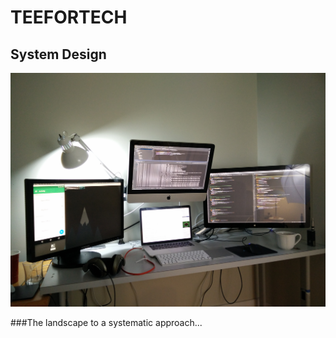 # TEEFORTECH
## System Design
![Teefortech Zone](/Teeprog.1.jpg)

###The landscape to a systematic approach... 
